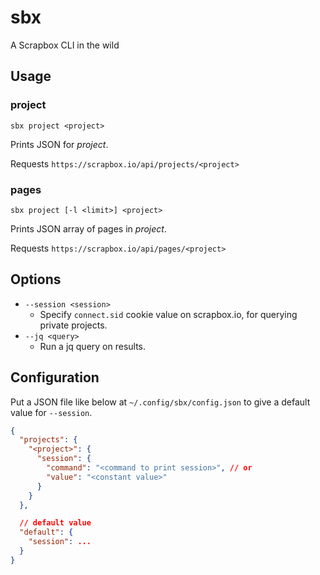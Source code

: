 sbx
===

A Scrapbox CLI in the wild

Usage
-----

### project

    sbx project <project>

Prints JSON for _project_.

Requests `https://scrapbox.io/api/projects/<project>`

### pages

    sbx project [-l <limit>] <project>

Prints JSON array of pages in _project_.

Requests `https://scrapbox.io/api/pages/<project>`


Options
-------

* `--session <session>`
  * Specify `connect.sid` cookie value on scrapbox.io, for querying private projects.
* `--jq <query>`
  * Run a jq query on results.

Configuration
-------------

Put a JSON file like below at `~/.config/sbx/config.json` to give a default value for `--session`.

```json
{
  "projects": {
    "<project>": {
      "session": {
        "command": "<command to print session>", // or
        "value": "<constant value>"
      }
    }
  },

  // default value
  "default": {
    "session": ...
  }
}
```
